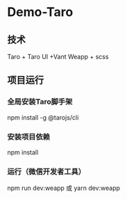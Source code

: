 # Demo-Taro
## 技术
Taro + Taro UI +Vant Weapp + scss
## 项目运行
### 全局安装Taro脚手架
npm install -g @tarojs/cli
### 安装项目依赖
npm install
### 运行（微信开发者工具）
npm run dev:weapp
或
yarn dev:weapp
